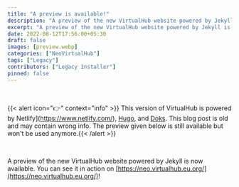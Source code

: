 ```yaml
---
title: "A preview is available!"
description: "A preview of the new VirtualHub website powered by Jekyll is now available."
excerpt: "A preview of the new VirtualHub website powered by Jekyll is now available."
date: 2022-08-12T17:56:00+05:30
draft: false
images: [preview.webp]
categories: ["NeoVirtualHub"]
tags: ["Legacy"]
contributors: ["Legacy Installer"]
pinned: false
---
```


<br>

{{< alert icon="👉" context="info" >}}
This version of VirtualHub is powered by Netlify](https://www.netlify.com/), [Hugo](https://gohugo.io/), and [Doks](https://getdoks.org/). This blog post is old and may contain wrong info.
 The preview given below is still available but won't be used anymore.{{< /alert >}}

<br>

A preview of the new VirtualHub website powered by Jekyll is now available. You can see it in action on [https://neo.virtualhub.eu.org/](https://neo.virtualhub.eu.org/)!
